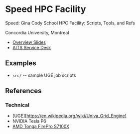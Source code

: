 # Speed HPC Facility

Speed: Gina Cody School HPC Facility: Scripts, Tools, and Refs

Concordia University, Montreal

* [Overview Slides](https://docs.google.com/presentation/d/1bWbGQvYsuJ4U2WsfLYp8S3yb4i7OdU7QDn3l_Q9mYis)
* [AITS Service Desk](https://www.concordia.ca/ginacody/aits.html)

## Examples ##

* `src/` -- sample UGE job scripts

## References ##

### Technical ###

* [UGE][https://en.wikipedia.org/wiki/Univa_Grid_Engine]
* NVIDIA Tesla P6
* [AMD Tonga FirePro S7100X](https://en.wikipedia.org/wiki/List_of_AMD_graphics_processing_units#FirePro_Server_Series_(S000x/Sxx_000))
